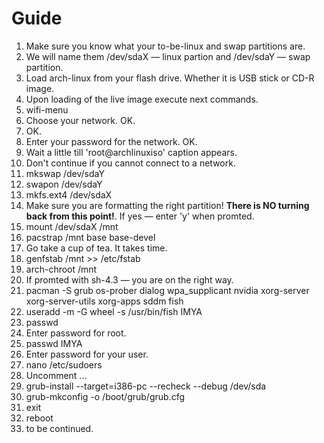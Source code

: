 # Guide
1. Make sure you know what your to-be-linux and swap partitions are.
  1. We will name them /dev/sdaX — linux partion and /dev/sdaY — swap partition.
2. Load arch-linux from your flash drive. Whether it is USB stick or CD-R image.
3. Upon loading of the live image execute next commands.
4. wifi-menu
  1. Choose your network. OK.
  2. OK.
  3. Enter your password for the network. OK.
  4. Wait a little till 'root@archlinuxiso' caption appears.
  5. Don't continue if you cannot connect to a network.
5. mkswap /dev/sdaY
6. swapon /dev/sdaY
7. mkfs.ext4 /dev/sdaX 
  1. Make sure you are formatting the right partition! **There is NO turning back from this point!**. If yes — enter 'y' when promted.
8. mount /dev/sdaX /mnt
9. pacstrap /mnt base base-devel
  1. Go take a cup of tea. It takes time.
10. genfstab /mnt >> /etc/fstab
11. arch-chroot /mnt
  1. If promted with sh-4.3 — you are on the right way.
12. pacman -S grub os-prober dialog wpa_supplicant nvidia xorg-server xorg-server-utils xorg-apps sddm fish
13. useradd -m -G wheel -s /usr/bin/fish IMYA
14. passwd
  1. Enter password for root.
15. passwd IMYA
  1. Enter password for your user.
16. nano /etc/sudoers
  1. Uncomment ...
17. grub-install --target=i386-pc --recheck --debug /dev/sda
18. grub-mkconfig -o /boot/grub/grub.cfg
19. exit
20. reboot
21. to be continued.
